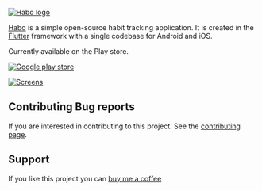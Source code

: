 [![Habo logo](https://habo.space/img/feature.png "Logo Title Text 1")](https://habo.space)

[Habo](https://habo.space) is a simple open-source habit tracking application. It is created in the [Flutter](https://flutter.dev/) framework with a single codebase for Android and iOS. 

Currently available on the Play store.

[![Google play store](https://habo.space/img/en_get.svg)](https://play.google.com/store/apps/details?id=com.pavlenko.Habo)

[![Screens](https://habo.space/img/mockup.png)](https://habo.space)

Contributing Bug reports
------

If you are interested in contributing to this project. See the [contributing page](https://github.com/xpavle00/Habo/blob/master/CONTRIBUTING.md).

Support
------

If you like this project you can [buy me a coffee](https://www.buymeacoffee.com/peterpavlenko)
